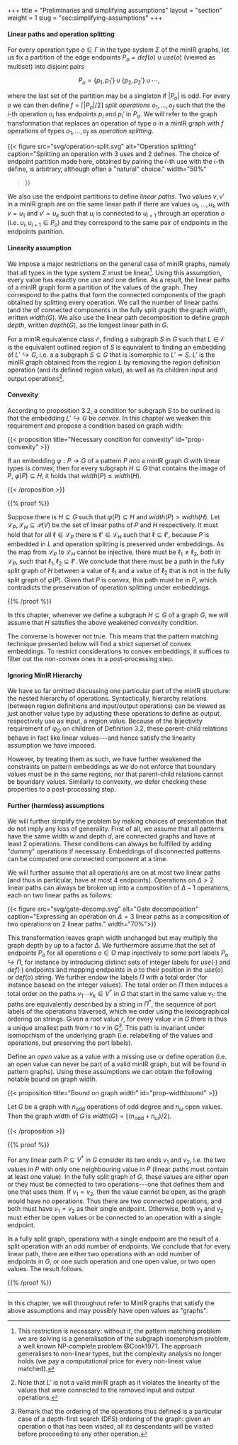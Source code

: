 +++
title = "Preliminaries and simplifying assumptions"
layout = "section"
weight = 1
slug = "sec:simplifying-assumptions"
+++

#### Linear paths and operation splitting

For every operation type $o \in \Gamma$ in the type system $\Sigma$ of the minIR
graphs, let us fix a partition of the edge endpoints $P_o = def(o) \cup use(o)$
(viewed as multiset) into disjoint pairs

$$P_o = \{p_1, p_1'\} \,\cup\, \{p_2, p_2'\} \,\cup\, \cdots,$$

where the last set of the partition may be a singleton if $|P_o|$ is odd. For
every $o$ we can then define $f = \lceil |P_o| / 2 \rceil$ _split operations_
$o_1, \dots, o_f$ such that the the $i$-th operation $o_i$ has endpoints $p_i$
and $p_i'$ in $P_o$. We will refer to the graph transformation that replaces an
operation of type $o$ in a minIR graph with $f$ operations of types
$o_1, \dots, o_f$ as _operation splitting_.

<!-- prettier-ignore-start -->
{{< figure
    src="svg/operation-split.svg"
    alt="Operation splitting"
    caption="Splitting an operation with 3 uses and 2 defines. The choice of endpoint partition made here, obtained by pairing the $i$-th use with the $i$-th define, is arbitrary, although often a \"natural\" choice."
    width="50%"
>}}
<!-- prettier-ignore-end -->

We also use the endpoint partitions to define _linear paths_. Two values $v, v'$
in a minIR graph are on the same linear path if there are values
$u_1, \dots, u_k$ with $v = u_1$ and $v' = u_k$ such that $u_i$ is connected to
$u_{i+1}$ through an operation $o$ (i.e. $u_i, u_{i+1} \in P_o$) and they
correspond to the same pair of endpoints in the endpoints partition.

#### Linearity assumption

We impose a major restrictions on the general case of minIR graphs, namely that
all types in the type system $\Sigma$ must be linear[^graphiso]. Using this
assumption, every value has exactly one use and one define. As a result, the
linear paths of a minIR graph form a partition of the values of the graph. They
correspond to the paths that form the connected components of the graph obtained
by splitting every operation. We call the number of linear paths (and the of
connected components in the fully split graph) the graph _width_, written
$width(G)$. We also use the linear path decomposition to define _graph depth_,
written $depth(G)$, as the longest linear path in $G$.

[^graphiso]:
    This restriction is necessary: without it, the pattern matching problem we
    are solving is a generalisation of the subgraph isomorphism problem, a well
    known NP-complete problem @Cook1971. The approach generalises to non-linear
    types, but the complexity analysis no longer holds (we pay a computational
    price for every non-linear value matched).

For a minIR equivalence class $\mathcal{E}$, finding a subgraph $S$ in $G$ such
that $L \in \mathcal{E}$ is the equivalent outlined region of $S$ is equivalent
to finding an embedding of $L' \hookrightarrow G$, i.e. a a subgraph
$S \subseteq G$ that is isomorphic to $L' \simeq S$. $L'$ is the minIR graph
obtained from the region $L$ by removing the region definition operation (and
its defined region value), as well as its children input and output
operations[^notvalid].

[^notvalid]:
    Note that $L'$ is not a valid minIR graph as it violates the linearity of
    the values that were connected to the removed input and output operations.

#### Convexity

According to proposition 3.2, a condition for subgraph $S$ to be outlined is
that the embedding $L' \hookrightarrow G$ be _convex_. In this chapter we weaken
this requirement and propose a condition based on graph width:

<!-- prettier-ignore -->
{{< proposition title="Necessary condition for convexity" id="prop-convexity" >}}

If an embedding $\varphi: P \to G$ of a pattern $P$ into a minIR graph $G$ with
linear types is convex, then for every subgraph $H \subseteq G$ that contains
the image of $P$, $\varphi(P) \subseteq H$, it holds that
$width(P) \leq width(H).$

<!-- prettier-ignore -->
{{< /proposition >}}

<!-- prettier-ignore -->
{{% proof %}}

Suppose there is $H \subseteq G$ such that $\varphi(P) \subseteq H$ and
$width(P) > width(H)$. Let
$\mathcal{L}_P, \mathcal{L}_H \subseteq \mathcal{P}(V)$ be the set of linear
paths of $P$ and $H$ respectively. It must hold that for all
$\ell \in \mathcal{L}_P$ there is $\ell' \in \mathcal{L}_H$ such that
$\ell \subseteq \ell'$, because $P$ is embedded in $L$ and operation splitting
is preserved under embeddings. As the map from $\mathcal{L}_P$ to
$\mathcal{L}_H$ cannot be injective, there must be $\ell_1 \neq \ell_2$, both in
$\mathcal{L}_P$, such that $\ell_1, \ell_2 \subseteq \ell'$. We conclude that
there must be a path in the fully split graph of $H$ between a value of $\ell_1$
and a value of $\ell_2$ that is not in the fully split graph of $\varphi(P)$.
Given that $P$ is convex, this path must be in $P$, which contradicts the
preservation of operation splitting under embeddings.

<!-- prettier-ignore -->
{{% /proof %}}

In this chapter, whenever we define a subgraph $H \subseteq G$ of a graph $G$,
we will assume that $H$ satisfies the above weakened convexity condition.

The converse is however not true. This means that the pattern matching technique
presented below will find a strict superset of convex embeddings. To restrict
considerations to convex embeddings, it suffices to filter out the non-convex
ones in a post-processing step.

#### Ignoring MinIR Hierarchy

We have so far omitted discussing one particular part of the minIR structure:
the nested hierarchy of operations. Syntactically, hierarchy relations (between
region definitions and input/output operations) can be viewed as just another
value type by adjusting these operations to define as output, respectively use
as input, a region value. Because of the bijectivity requirement of $\varphi_O$
on children of Definition 3.2, these parent-child relations behave in fact like
linear values---and hence satisfy the linearity assumption we have imposed.

However, by treating them as such, we have further weakened the constraints on
pattern embeddings as we do not enforce that boundary values must be in the same
regions, nor that parent-child relations cannot be boundary values. Similarly to
convexity, we defer checking these properties to a post-processing step.

#### Further (harmless) assumptions

We will further simplify the problem by making choices of presentation that do
not imply any loss of generality. First of all, we assume that all patterns have
the same width $w$ and depth $d$, are connected graphs and have at least 2
operations. These conditions can always be fulfilled by adding "dummy"
operations if necessary. Embeddings of disconnected patterns can be computed one
connected component at a time.

We will further assume that all operations are on at most two linear paths (and
thus in particular, have at most 4 endpoints). Operations on $\Delta > 2$ linear
paths can always be broken up into a composition of $\Delta-1$ operations, each
on two linear paths as follows:

<!-- prettier-ignore-start -->
{{< figure
    src="svg/gate-decomp.svg"
    alt="Gate decomposition"
    caption="Expressing an operation on $\Delta = 3$ linear paths as a composition of two operations on 2 linear paths." width="70%">}}
<!-- prettier-ignore-end -->

This transformation leaves graph width unchanged but may multiply the graph
depth by up to a factor $\Delta$. We furthermore assume that the set of
endpoints $P_o$ for all operations $o \in O$ map injectively to some port labels
$P_o \hookrightarrow \Pi$, for instance by introducing distinct sets of integer
labels for $use(\cdot)$ and $def(\cdot)$ endpoints and mapping endpoints in $o$
to their position in the $use(o)$ or $def(o)$ string. We further endow the
labels $\Pi$ with a total order (for instance basead on the integer values). The
total order on $\Pi$ then induces a total order on the paths
$v_1\cdots v_k \in V^\ast$ in $G$ that start in the same value $v_1$: the paths
are equivalently described by a string in $\Pi^\ast$, the sequence of port
labels of the operations traversed, which we order using the lexicographical
ordering on strings. Given a root value $r$, for every value $v$ in $G$ there is
thus a unique smallest path from $r$ to $v$ in $G$[^thisisdfs]. This path is
invariant under isomoprhism of the underlying graph (i.e. relabelling of the
values and operations, but preserving the port labels).

[^thisisdfs]:
    Remark that the ordering of the operations thus defined is a particular case
    of a depth-first search (DFS) ordering of the graph: given an operation $o$
    that has been visited, all its descendants will be visited before proceeding
    to any other operation.

Define an _open_ value as a value with a missing use or define operation (i.e.
an open value can never be part of a valid minIR graph, but will be found in
pattern graphs). Using these assumptions we can obtain the following notable
bound on graph width.

<!-- prettier-ignore -->
{{< proposition title="Bound on graph width" id="prop-widthbound" >}}

Let $G$ be a graph with $n_\textrm{odd}$ operations of odd degree and $n_\omega$
open values. Then the graph width of $G$ is
$width(G) = \lfloor(n_\textrm{odd} + n_\omega) / 2\rfloor$.

<!-- prettier-ignore -->
{{< /proposition >}}

<!-- prettier-ignore -->
{{% proof %}}

For any linear path $P \subseteq V^\ast$ in $G$ consider its two ends $v_1$ and
$v_2$, i.e. the two values in $P$ with only one neighbouring value in $P$
(linear paths must contain at least one value). In the fully split graph of $G$,
these values are either open or they must be connected to two operations---one
that defines them and one that uses them. If $v_1 = v_2$, then the value cannot
be open, as the graph would have no operations. Thus there are two connected
operations, and both must have $v_1 = v_2$ as their single endpoint. Otherwise,
both $v_1$ and $v_2$ must either be open values or be connected to an operation
with a single endpoint.

In a fully split graph, operations with a single endpoint are the result of a
split operation with an odd number of endpoints. We conclude that for every
linear path, there are either two operations with an odd number of endpoints in
$G$, or one such operation and one open value, or two open values. The result
follows.

<!-- prettier-ignore -->
{{% /proof %}}

---

In this chapter, we will throughout refer to MinIR graphs that satisfy the above
assumptions and may possibly have open values as "graphs".
